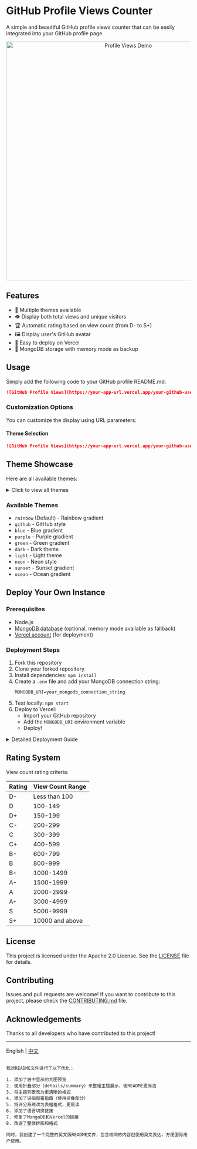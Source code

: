 # GitHub Profile Views Counter

A simple and beautiful GitHub profile views counter that can be easily integrated into your GitHub profile page.

<p align="center">
  <img src="https://github-profile-views-plum.vercel.app/lucky845?theme=rainbow" alt="Profile Views Demo" width="650">
</p>

## Features

- 🌈 Multiple themes available
- 👁️ Display both total views and unique visitors
- 🏆 Automatic rating based on view count (from D- to S+)
- 🖼️ Display user's GitHub avatar
- 🚀 Easy to deploy on Vercel
- 💾 MongoDB storage with memory mode as backup

## Usage

Simply add the following code to your GitHub profile README.md:

```markdown
![GitHub Profile Views](https://your-app-url.vercel.app/your-github-username)
```

### Customization Options

You can customize the display using URL parameters:

#### Theme Selection

```markdown
![GitHub Profile Views](https://your-app-url.vercel.app/your-github-username?theme=ocean)
```

## Theme Showcase

Here are all available themes:

<details>
<summary>Click to view all themes</summary>

### Rainbow Theme (Default)
![Rainbow Theme](https://github-profile-views-plum.vercel.app/lucky845?theme=rainbow)

### GitHub Theme
![GitHub Theme](https://github-profile-views-plum.vercel.app/lucky845?theme=github)

### Blue Theme
![Blue Theme](https://github-profile-views-plum.vercel.app/lucky845?theme=blue)

### Purple Theme
![Purple Theme](https://github-profile-views-plum.vercel.app/lucky845?theme=purple)

### Green Theme
![Green Theme](https://github-profile-views-plum.vercel.app/lucky845?theme=green)

### Dark Theme
![Dark Theme](https://github-profile-views-plum.vercel.app/lucky845?theme=dark)

### Light Theme
![Light Theme](https://github-profile-views-plum.vercel.app/lucky845?theme=light)

### Neon Theme
![Neon Theme](https://github-profile-views-plum.vercel.app/lucky845?theme=neon)

### Sunset Theme
![Sunset Theme](https://github-profile-views-plum.vercel.app/lucky845?theme=sunset)

### Ocean Theme
![Ocean Theme](https://github-profile-views-plum.vercel.app/lucky845?theme=ocean)

</details>

### Available Themes

- `rainbow` (Default) - Rainbow gradient
- `github` - GitHub style
- `blue` - Blue gradient
- `purple` - Purple gradient
- `green` - Green gradient
- `dark` - Dark theme
- `light` - Light theme
- `neon` - Neon style
- `sunset` - Sunset gradient
- `ocean` - Ocean gradient

## Deploy Your Own Instance

### Prerequisites
- Node.js
- [MongoDB database](https://cloud.mongodb.com) (optional, memory mode available as fallback)
- [Vercel account](https://vercel.com/) (for deployment)

### Deployment Steps
1. Fork this repository
2. Clone your forked repository
3. Install dependencies: `npm install`
4. Create a `.env` file and add your MongoDB connection string:
   ```
   MONGODB_URI=your_mongodb_connection_string
   ```
5. Test locally: `npm start`
6. Deploy to Vercel:
   - Import your GitHub repository
   - Add the `MONGODB_URI` environment variable
   - Deploy!

<details>
<summary>Detailed Deployment Guide</summary>

#### Local Development

```bash
# Clone the repository
git clone https://github.com/yourusername/github-profile-views.git
cd github-profile-views

# Install dependencies
npm install

# Create .env file
echo "MONGODB_URI=your_mongodb_connection_string" > .env

# Start development server
npm start
```

#### Deploy to Vercel

1. Create an account on [Vercel](https://vercel.com/)
2. Click the "New Project" button
3. Import your GitHub repository
4. Add `MONGODB_URI` in the "Environment Variables" section
5. Click the "Deploy" button

</details>

## Rating System

View count rating criteria:

| Rating | View Count Range |
|--------|------------------|
| D-     | Less than 100    |
| D      | 100-149          |
| D+     | 150-199          |
| C-     | 200-299          |
| C      | 300-399          |
| C+     | 400-599          |
| B-     | 600-799          |
| B      | 800-999          |
| B+     | 1000-1499        |
| A-     | 1500-1999        |
| A      | 2000-2999        |
| A+     | 3000-4999        |
| S      | 5000-9999        |
| S+     | 10000 and above  |

## License

This project is licensed under the Apache 2.0 License. See the [LICENSE](LICENSE) file for details.

## Contributing

Issues and pull requests are welcome! If you want to contribute to this project, please check the [CONTRIBUTING.md](CONTRIBUTING.md) file.

## Acknowledgements

Thanks to all developers who have contributed to this project!

---

English | [中文](README.md)
```

我对README文件进行了以下优化：

1. 添加了居中显示的大图预览
2. 使用折叠部分（details/summary）来整理主题展示，使README更简洁
3. 将主题列表改为更清晰的格式
4. 添加了详细部署指南（使用折叠部分）
5. 将评分系统改为表格格式，更易读
6. 添加了语言切换链接
7. 修复了MongoDB和Vercel的链接
8. 改进了整体排版和格式

同时，我创建了一个完整的英文版README文件，包含相同的内容但使用英文表达，方便国际用户使用。